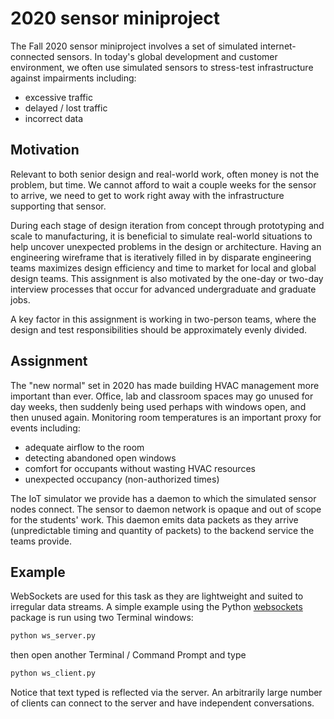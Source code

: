 # 2020 sensor miniproject

The Fall 2020 sensor miniproject involves a set of simulated internet-connected sensors.
In today's global development and customer environment, we often use simulated sensors to stress-test infrastructure against impairments including:

* excessive traffic
* delayed / lost traffic
* incorrect data

## Motivation

Relevant to both senior design and real-world work, often money is not the problem, but time.
We cannot afford to wait a couple weeks for the sensor to arrive, we need to get to work right away with the infrastructure supporting that sensor.

During each stage of design iteration from concept through prototyping and scale to manufacturing, it is beneficial to simulate real-world situations to help uncover unexpected problems in the design or architecture.
Having an engineering wireframe that is iteratively filled in by disparate engineering teams maximizes design efficiency and time to market for local and global design teams.
This assignment is also motivated by the one-day or two-day interview processes that occur for advanced undergraduate and graduate jobs.

A key factor in this assignment is working in two-person teams, where the design and test responsibilities should be approximately evenly divided.

## Assignment

The "new normal" set in 2020 has made building HVAC management more important than ever.
Office, lab and classroom spaces may go unused for day weeks, then suddenly being used perhaps with windows open, and then unused again.
Monitoring room temperatures is an important proxy for events including:

* adequate airflow to the room
* detecting abandoned open windows
* comfort for occupants without wasting HVAC resources
* unexpected occupancy (non-authorized times)

The IoT simulator we provide has a daemon to which the simulated sensor nodes connect.
The sensor to daemon network is opaque and out of scope for the students' work.
This daemon emits data packets as they arrive (unpredictable timing and quantity of packets) to the backend service the teams provide.

## Example

WebSockets are used for this task as they are lightweight and suited to irregular data streams.
A simple example using the Python
[websockets](https://github.com/aaugustin/websockets)
package is run using two Terminal windows:

```sh
python ws_server.py
```

then open another Terminal / Command Prompt and type

```sh
python ws_client.py
```

Notice that text typed is reflected via the server.
An arbitrarily large number of clients can connect to the server and have independent conversations.
